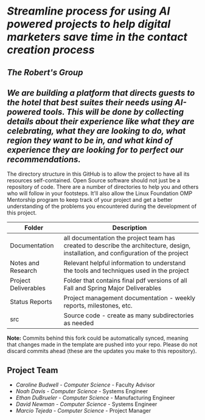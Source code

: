 # *Streamline process for using AI powered projects to help digital marketers save time in the contact creation process*
## *The Robert's Group*
## *We are building a platform that directs guests to the hotel that best suites their needs using AI-powered tools. This will be done by collecting details about their experience like what they are celebrating, what they are looking to do, what region they want to be in, and what kind of experience they are looking for to perfect our recommendations.*
The directory structure in this GitHub is to allow the project to have all its resources self-contained.
Open Source software should not just be a repository of code.  There are a number of directories to help you and others who will 
follow in your footsteps.  It'll also allow the Linux Foundation OMP Mentorship program to keep track of your project and get
a better understanding of the problems you encountered during the development of this project. 

| Folder | Description |
|---|---|
| Documentation |  all documentation the project team has created to describe the architecture, design, installation, and configuration of the project |
| Notes and Research | Relevant helpful information to understand the tools and techniques used in the project |
| Project Deliverables | Folder that contains final pdf versions of all Fall and Spring Major Deliverables |
| Status Reports | Project management documentation - weekly reports, milestones, etc. |
| src | Source code - create as many subdirectories as needed |

**Note:** Commits behind this fork could be automatically synced, meaning that changes made in the template are pushed into your repo. Please do not discard commits ahead (these are the updates you make to this repository).

## Project Team
- *Caroline Budwell* - *Computer Science* - Faculty Advisor
- *Noah Davis* - *Computer Science* - Systems Engineer
- *Ethan DuBrueler* - *Computer Science* - Manufacturing Engineer
- *David Newman* - *Computer Science* - Systems Engineer
- *Marcio Tejeda* - *Computer Science* - Project Manager

